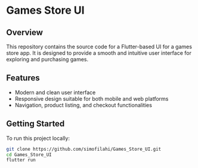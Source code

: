 # Games Store UI

## Overview

This repository contains the source code for a Flutter-based UI for a games store app. It is designed to provide a smooth and intuitive user interface for exploring and purchasing games.

## Features

- Modern and clean user interface
- Responsive design suitable for both mobile and web platforms
- Navigation, product listing, and checkout functionalities

## Getting Started

To run this project locally:

```bash
git clone https://github.com/simofilahi/Games_Store_UI.git
cd Games_Store_UI
flutter run
